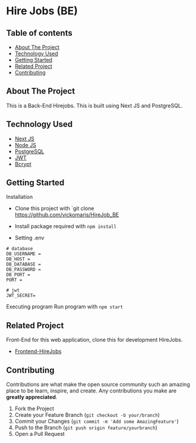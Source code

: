 
<h1>Hire Jobs (BE)</h1>

## Table of contents
- [About The Project](#about-the-project)
- [Technology Used](#technology-used)
- [Getting Started](#getting-started)
- [Related Project](#related-project)
- [Contributing](#contributing)

## About The Project
This is a Back-End Hirejobs. This is built using Next JS and PostgreSQL.

## Technology Used
- [Next JS](https://nextjs.org/)
- [Node JS](https://nodejs.org/en/)
- [PostgreSQL](https://www.postgresql.org/)
- [JWT](https://jwt.io/)
- [Bcrypt](https://www.npmjs.com/package/bcrypt)

## Getting Started
Installation

- Clone this project with `git clone https://github.com/vickomaris/HireJob_BE

- Install package required with ```npm install```

- Setting .env

```
# database
DB_USERNAME = 
DB_HOST = 
DB_DATABASE = 
DB_PASSWORD =
DB_PORT = 
PORT = 

# jwt
JWT_SECRET=

```
Executing program
Run program with ```npm start```

## Related Project

Front-End for this web application, clone this for development HireJobs.
- [Frontend-HireJobs](https://github.com/vickomaris/HireJob_FE)


## Contributing

Contributions are what make the open source community such an amazing place to be learn, inspire, and create. Any contributions you make are **greatly appreciated**.

1. Fork the Project
2. Create your Feature Branch (`git checkout -b your/branch`)
3. Commit your Changes (`git commit -m 'Add some AmazingFeature'`)
4. Push to the Branch (`git push origin feature/yourbranch`)
5. Open a Pull Request
